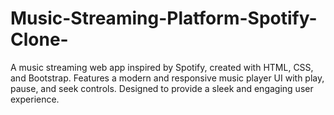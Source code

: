 # Music-Streaming-Platform-Spotify-Clone-
A music streaming web app inspired by Spotify, created with HTML, CSS, and Bootstrap. Features a modern and responsive music player UI with play, pause, and seek controls. Designed to provide a sleek and engaging user experience.

